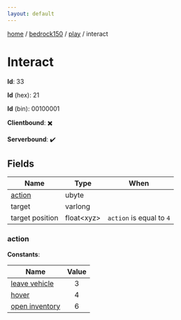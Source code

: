 ```yaml
---
layout: default
---
```


[home](/)  /  [bedrock150](/protocol/bedrock150)  /  [play](/protocol/bedrock150/play)  /  interact

# Interact

**Id**: 33

**Id** (hex): 21

**Id** (bin): 00100001

**Clientbound**: ✖️

**Serverbound**: ✔️

## Fields

Name | Type | When
---|---|:---:
[action](#action) | ubyte | 
target | varlong | 
target position | float&lt;xyz&gt; | <code>action</code> is equal to <code>4</code>

### action

**Constants**:

Name | Value
---|:---:
[leave vehicle](action_leave-vehicle) | 3
[hover](action_hover) | 4
[open inventory](action_open-inventory) | 6
